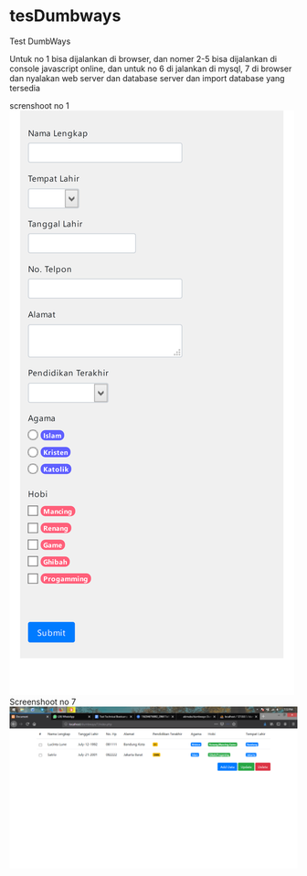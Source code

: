 # tesDumbways
Test DumbWays

Untuk no 1 bisa dijalankan di browser, dan nomer 2-5 bisa dijalankan di console javascript online, dan untuk no 6 di jalankan di mysql, 7 di browser dan nyalakan web server dan database server dan import database yang tersedia

screnshoot no 1
![Get Data](https://raw.githubusercontent.com/akimabs/tesDumbways/master/1/screnshoot/1.png)
Screenshoot no 7
![Get Data](https://raw.githubusercontent.com/akimabs/tesDumbways/master/7/screenshoot/aplikasi.png)
